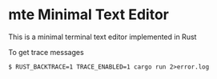 # mte Minimal Text Editor

This is a minimal terminal text editor implemented in Rust

To get trace messages 

```
$ RUST_BACKTRACE=1 TRACE_ENABLED=1 cargo run 2>error.log
```